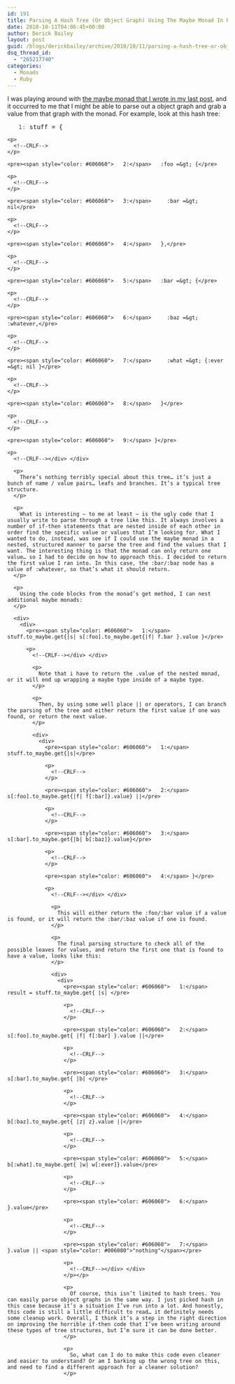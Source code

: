 ```yaml
---
id: 191
title: Parsing A Hash Tree (Or Object Graph) Using The Maybe Monad In Ruby
date: 2010-10-11T04:06:45+00:00
author: Derick Bailey
layout: post
guid: /blogs/derickbailey/archive/2010/10/11/parsing-a-hash-tree-or-object-graph-using-the-maybe-monad-in-ruby.aspx
dsq_thread_id:
  - "265217740"
categories:
  - Monads
  - Ruby
---
```

I was playing around with [the maybe monad that I wrote in my last post](http://www.lostechies.com/blogs/derickbailey/archive/2010/10/09/the-maybe-monad-in-ruby.aspx), and it occurred to me that I might be able to parse out a object graph and grab a value from that graph with the monad. For example, look at this hash tree:

<div>
  <div>
    <pre><span style="color: #606060">   1:</span> stuff = { </pre>
    
    <p>
      <!--CRLF-->
    </p>
    
    <pre><span style="color: #606060">   2:</span>   :foo =&gt; {</pre>
    
    <p>
      <!--CRLF-->
    </p>
    
    <pre><span style="color: #606060">   3:</span>     :bar =&gt; nil</pre>
    
    <p>
      <!--CRLF-->
    </p>
    
    <pre><span style="color: #606060">   4:</span>   },</pre>
    
    <p>
      <!--CRLF-->
    </p>
    
    <pre><span style="color: #606060">   5:</span>   :bar =&gt; {</pre>
    
    <p>
      <!--CRLF-->
    </p>
    
    <pre><span style="color: #606060">   6:</span>     :baz =&gt; :whatever,</pre>
    
    <p>
      <!--CRLF-->
    </p>
    
    <pre><span style="color: #606060">   7:</span>     :what =&gt; {:ever =&gt; nil }</pre>
    
    <p>
      <!--CRLF-->
    </p>
    
    <pre><span style="color: #606060">   8:</span>   }</pre>
    
    <p>
      <!--CRLF-->
    </p>
    
    <pre><span style="color: #606060">   9:</span> }</pre>
    
    <p>
      <!--CRLF--></div> </div> 
      
      <p>
        There’s nothing terribly special about this tree… it’s just a bunch of name / value pairs… leafs and branches. It’s a typical tree structure.
      </p>
      
      <p>
        What is interesting – to me at least – is the ugly code that I usually write to parse through a tree like this. It always involves a number of if-then statements that are nested inside of each other in order find the specific value or values that I’m looking for. What I wanted to do, instead, was see if I could use the maybe monad in a nested, structured manner to parse the tree and find the values that I want. The interesting thing is that the monad can only return one value… so I had to decide on how to approach this. I decided to return the first value I ran into. In this case, the :bar/:baz node has a value of :whatever, so that’s what it should return.
      </p>
      
      <p>
        Using the code blocks from the monad’s get method, I can nest additional maybe monads:
      </p>
      
      <div>
        <div>
          <pre><span style="color: #606060">   1:</span> stuff.to_maybe.get{|s| s[:foo].to_maybe.get{|f| f.bar }.value }</pre>
          
          <p>
            <!--CRLF--></div> </div> 
            
            <p>
              Note that i have to return the .value of the nested monad, or it will end up wrapping a maybe type inside of a maybe type.
            </p>
            
            <p>
              Then, by using some well place || or operators, I can branch the parsing of the tree and either return the first value if one was found, or return the next value.
            </p>
            
            <div>
              <div>
                <pre><span style="color: #606060">   1:</span> stuff.to_maybe.get{|s|</pre>
                
                <p>
                  <!--CRLF-->
                </p>
                
                <pre><span style="color: #606060">   2:</span>   s[:foo].to_maybe.get{|f| f[:bar]}.value} ||</pre>
                
                <p>
                  <!--CRLF-->
                </p>
                
                <pre><span style="color: #606060">   3:</span>   s[:bar].to_maybe.get{|b| b[:baz]}.value}</pre>
                
                <p>
                  <!--CRLF-->
                </p>
                
                <pre><span style="color: #606060">   4:</span> }</pre>
                
                <p>
                  <!--CRLF--></div> </div> 
                  
                  <p>
                    This will either return the :foo/:bar value if a value is found, or it will return the :bar/:baz value if one is found.
                  </p>
                  
                  <p>
                    The final parsing structure to check all of the possible leaves for values, and return the first one that is found to have a value, looks like this:
                  </p>
                  
                  <div>
                    <div>
                      <pre><span style="color: #606060">   1:</span> result = stuff.to_maybe.get{ |s| </pre>
                      
                      <p>
                        <!--CRLF-->
                      </p>
                      
                      <pre><span style="color: #606060">   2:</span>   s[:foo].to_maybe.get{ |f| f[:bar] }.value ||</pre>
                      
                      <p>
                        <!--CRLF-->
                      </p>
                      
                      <pre><span style="color: #606060">   3:</span>   s[:bar].to_maybe.get{ |b| </pre>
                      
                      <p>
                        <!--CRLF-->
                      </p>
                      
                      <pre><span style="color: #606060">   4:</span>     b[:baz].to_maybe.get{ |z| z}.value ||</pre>
                      
                      <p>
                        <!--CRLF-->
                      </p>
                      
                      <pre><span style="color: #606060">   5:</span>     b[:what].to_maybe.get{ |w| w[:ever]}.value</pre>
                      
                      <p>
                        <!--CRLF-->
                      </p>
                      
                      <pre><span style="color: #606060">   6:</span>   }.value</pre>
                      
                      <p>
                        <!--CRLF-->
                      </p>
                      
                      <pre><span style="color: #606060">   7:</span> }.value || <span style="color: #006080">"nothing"</span></pre>
                      
                      <p>
                        <!--CRLF--></div> </div>
                      </p></p> 
                      
                      <p>
                        Of course, this isn’t limited to hash trees. You can easily parse object graphs in the same way. I just picked hash in this case because it’s a situation I’ve run into a lot. And honestly, this code is still a little difficult to read… it definitely needs some cleanup work. Overall, I think it’s a step in the right direction on improving the horrible if-then code that I’ve been writing around these types of tree structures, but I’m sure it can be done better.
                      </p>
                      
                      <p>
                        So, what can I do to make this code even cleaner and easier to understand? Or am I barking up the wrong tree on this, and need to find a different approach for a cleaner solution?
                      </p>